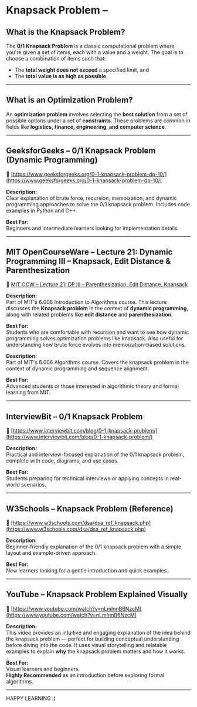 # Knapsack Problem –

## What is the Knapsack Problem?

The **0/1 Knapsack Problem** is a classic computational problem where you're given a set of items, each with a value and a weight. The goal is to choose a combination of items such that:

- The **total weight does not exceed** a specified limit, and  
- The **total value is as high as possible**.

---

## What is an Optimization Problem?

An **optimization problem** involves selecting the **best solution** from a set of possible options under a set of **constraints**. These problems are common in fields like **logistics, finance, engineering, and computer science**.

---

## GeeksforGeeks – 0/1 Knapsack Problem (Dynamic Programming)

🔗 [https://www.geeksforgeeks.org/0-1-knapsack-problem-dp-10/](https://www.geeksforgeeks.org/0-1-knapsack-problem-dp-10/)

**Description:**  
Clear explanation of brute force, recursion, memoization, and dynamic programming approaches to solve the 0/1 knapsack problem. Includes code examples in Python and C++.

**Best For:**  
Beginners and intermediate learners looking for implementation details.

---

## MIT OpenCourseWare – Lecture 21: Dynamic Programming III – Knapsack, Edit Distance & Parenthesization

🔗 [MIT OCW – Lecture 21: DP III – Parenthesization, Edit Distance, Knapsack](https://ocw.mit.edu/courses/6-006-introduction-to-algorithms-fall-2011/resources/lecture-21-dp-iii-parenthesization-edit-distance-knapsack/?utm_source=chatgpt.com)

**Description:**  
Part of MIT's 6.006 Introduction to Algorithms course. This lecture discusses the **Knapsack problem** in the context of **dynamic programming**, along with related problems like **edit distance** and **parenthesization**.

**Best For:**  
Students who are comfortable with recursion and want to see how dynamic programming solves optimization problems like knapsack. Also useful for understanding how brute force evolves into memoization-based solutions.


**Description:**  
Part of MIT's 6.006 Algorithms course. Covers the knapsack problem in the context of dynamic programming and sequence alignment.

**Best For:**  
Advanced students or those interested in algorithmic theory and formal learning from MIT.

---

## InterviewBit – 0/1 Knapsack Problem

🔗 [https://www.interviewbit.com/blog/0-1-knapsack-problem/](https://www.interviewbit.com/blog/0-1-knapsack-problem/)

**Description:**  
Practical and interview-focused explanation of the 0/1 knapsack problem, complete with code, diagrams, and use cases.

**Best For:**  
Students preparing for technical interviews or applying concepts in real-world scenarios.

---

## W3Schools – Knapsack Problem (Reference)

🔗 [https://www.w3schools.com/dsa/dsa_ref_knapsack.php](https://www.w3schools.com/dsa/dsa_ref_knapsack.php)

**Description:**  
Beginner-friendly explanation of the 0/1 knapsack problem with a simple layout and example-driven approach.

**Best For:**  
New learners looking for a gentle introduction and quick examples.

---
## YouTube – Knapsack Problem Explained Visually 

🔗 [https://www.youtube.com/watch?v=nLmhmB6NzcM](https://www.youtube.com/watch?v=nLmhmB6NzcM)

**Description:**  
This video provides an intuitive and engaging explanation of the idea behind the knapsack problem — perfect for building conceptual understanding before diving into the code. It uses visual storytelling and relatable examples to explain **why** the knapsack problem matters and how it works.

**Best For:**  
Visual learners and beginners.  
**Highly Recommended** as an introduction before exploring formal algorithms.

---
HAPPY LEARNING :)

